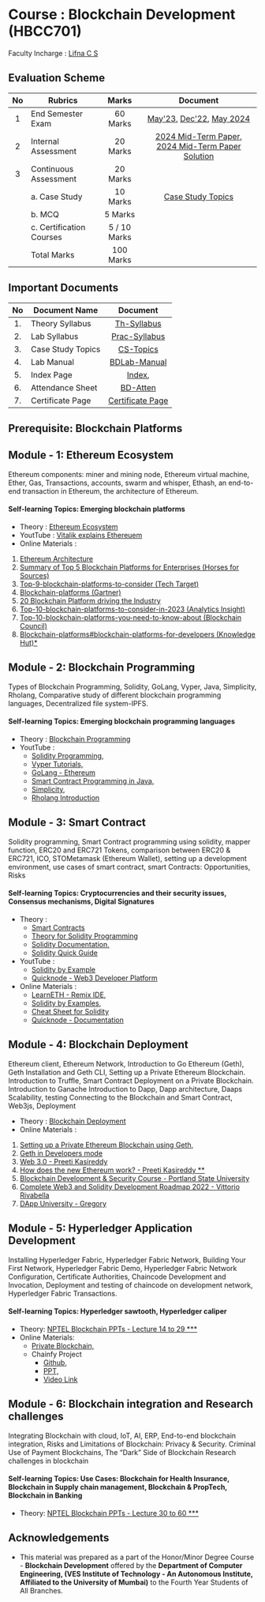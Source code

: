 # Course : Blockchain Development (HBCC701)
  
Faculty Incharge : [Lifna C S](mailto:lifna.cs@ves.ac.in)

## Evaluation Scheme
| No | Rubrics | Marks | Document |
| :--: | ------------------ | :----: | :--------:|
| 1 | End Semester Exam | 60 Marks | [May'23](https://drive.google.com/file/d/1bPn0vf56ue-C6uJlaSDI3e58Ong03QER/view?usp=drive_link), [Dec'22](https://drive.google.com/file/d/1mqwUtm5VrG53Tk86djKhafIB0gfmR8zK/view?usp=drive_link), [May 2024](https://github.com/LifnaJos/Blockchain-Development-HBCC701/blob/main/BD_HD_MU_May_2024.pdf)|
| 2 | Internal Assessment | 20 Marks | [2024 Mid-Term Paper](https://github.com/LifnaJos/Blockchain-Development-HBCC701/blob/main/BD_HD_24-25_Mid_Term.pdf), [2024 Mid-Term Paper Solution](https://github.com/LifnaJos/Blockchain-Development-HBCC701/blob/main/BD_HD_23-24_Mid_Term_Solution.pdf) | |
| 3 | Continuous Assessment | 20 Marks | |
|   | a. Case Study | 10 Marks | [Case Study Topics](https://github.com/LifnaJos/Blockchain-CSDC7022/blob/main/Blockchain%20Case%20Study%20Topics%20(2023-24)%20(2).pdf) | 2nd week Aug'25 - 4th week Aug'25 |
|   | b. MCQ  | 5 Marks | | | 
|   | c. Certification Courses | 5 / 10 Marks | | |
|   | Total Marks | 100 Marks | | |

## Important Documents
| No | Document Name | Document |
|:-: |------------- | :--------: |
| 1. | Theory Syllabus | [Th-Syllabus](https://drive.google.com/file/d/1bBEtWVrJf662BCbIyHgRapE03WfA1WOo/view?usp=sharing) |
| 2. | Lab Syllabus | [Prac-Syllabus](https://drive.google.com/file/d/1l1_o0zbvGOJlSh5gj-Q5pixZS7FubdY1/view?usp=sharing) |
| 3. | Case Study Topics | [CS-Topics](https://drive.google.com/file/d/1QqD6fB7B2DQcIEZSUgTQmNueWtTvbzdh/view?usp=sharing) |
| 4. | Lab Manual | [BDLab-Manual](https://docs.google.com/document/d/1TLlwBXMpYak7kQQB4xZkmW0jBQrHIB614u2Su0KoHCs/edit?tab=t.0) |
| 5. | Index Page | [Index](https://docs.google.com/document/d/1es1_xGX5m5_tCHmFSSt1Yen8iFtgEQfLurRzsE59jb8/edit?tab=t.0), |
| 6. | Attendance Sheet | [BD-Atten](https://docs.google.com/spreadsheets/d/1scI7Qm-ZvDRXMEmMsSCVtKqNtW9Gwmw8kiRrOQYqPOI/edit?usp=sharing) |
| 7. | Certificate Page | [Certificate Page](https://docs.google.com/document/d/1DUvJkBqvd_PMxWMh4ZhfUtVlxaEh_KEUGDFifZLkfTs/edit?usp=sharing) |


## Prerequisite:  Blockchain Platforms

## Module - 1: Ethereum Ecosystem						
Ethereum components: miner and mining node, Ethereum virtual machine, Ether, Gas, Transactions, accounts, swarm and whisper, Ethash, an end-to-end transaction in Ethereum, the architecture of Ethereum.
#### Self-learning Topics: Emerging blockchain platforms  
* Theory : [Ethereum Ecosystem](https://drive.google.com/file/d/1EaUu3LHlSpToqui09Q5pU5-FS8oD_eTg/view?usp=sharing)
* YoutTube : [Vitalik explains Ethereuem](https://www.youtube.com/watch?v=TDGq4aeevgY&t=205s)
* Online Materials :
1. [Ethereum Architecture](https://www.coding-bootcamps.com/blog/ethereum-architecture-and-components.html)
2. [Summary of Top 5 Blockchain Platforms for Enterprises (Horses for Sources)](https://www.horsesforsources.com/storage/app/media/Phil%20MARCH%20APRIL%202018/Enterprise%20Blockchain%20Platforms.jpg)
3. [Top-9-blockchain-platforms-to-consider (Tech Target)](https://www.techtarget.com/searchcio/feature/Top-9-blockchain-platforms-to-consider)
4. [Blockchain-platforms (Gartner)](https://www.gartner.com/reviews/market/blockchain-platforms)
5. [20 Blockchain Platform driving the Industry](https://builtin.com/blockchain/blockchain-platforms)
6. [Top-10-blockchain-platforms-to-consider-in-2023 (Analytics Insight)](https://www.analyticsinsight.net/top-10-blockchain-platforms-to-consider-in-2023/)
7. [Top-10-blockchain-platforms-you-need-to-know-about (Blockchain Council)](https://www.blockchain-council.org/blockchain/top-10-blockchain-platforms-you-need-to-know-about/)
8. [Blockchain-platforms#blockchain-platforms-for-developers (Knowledge Hut)*](https://www.knowledgehut.com/blog/blockchain/blockchain-platforms#blockchain-platforms-for%C2%A0developers)

## Module - 2: Blockchain Programming						
Types of Blockchain Programming, Solidity, GoLang, Vyper, Java, Simplicity, Rholang, Comparative study of different blockchain programming languages, Decentralized file system-IPFS.
#### Self-learning Topics: Emerging blockchain programming languages
* Theory : [Blockchain Programming](https://drive.google.com/file/d/12XqJIcInTqRLWq222thFYsm1gmMIK-pT/view?usp=sharing)
* YoutTube :
  - [Solidity Programming,](https://www.youtube.com/watch?v=HfRrcp2CIvY&list=PLWUCKsxdKl0oksYr6IG_wRsaSUySQC0ck)
  - [Vyper Tutorials,](https://www.youtube.com/watch?v=-kZpEmNnzyE&list=PLO5VPQH6OWdWOd-IJTfIzlM2a1yv1rSN-)
  - [GoLang - Ethereum](https://www.youtube.com/watch?v=EB0KkSkG5XU&list=PLay9kDOVd_x7hbhssw4pTKZHzzc6OG0e_)
  - [Smart Contract Programming in Java,](https://www.youtube.com/watch?v=2w2P-Ud3Bfk)
  - [Simplicity,](https://www.youtube.com/watch?v=RZNCk-nyx_A)
  - [Rholang Introduction](https://www.youtube.com/watch?v=00RDazs5p7M&list=PLf2bbiic5ZjD0_eEeniYp2nFbBVvZfOqO)
    
## Module - 3: Smart Contract										
Solidity programming, Smart Contract programming using solidity, mapper function, ERC20 and ERC721 Tokens, comparison between ERC20 & ERC721, ICO, STOMetamask (Ethereum Wallet), setting up a development environment, use cases of smart contract, smart Contracts: Opportunities, Risks 
#### Self-learning Topics: Cryptocurrencies and their security issues, Consensus mechanisms, Digital Signatures
* Theory :
  - [Smart Contracts](https://drive.google.com/file/d/1hoCOmAhDkzdFW6VDabM-aIxdY_xSHPsT/view?usp=sharing)
  - [Theory for Solidity Programming](https://docs.soliditylang.org/en/v0.8.21/)
  - [Solidity Documentation,](https://docs.soliditylang.org/_/downloads/en/v0.8.21/pdf/)
  - [Solidity Quick Guide](https://drive.google.com/file/d/1bR6xR5uMcJ5tctxCAvHwTFef7Gyw8CHg/view?usp=sharing)
* YoutTube : 
  -  [Solidity by Example](https://www.youtube.com/watch?v=hMwdd664_iw&list=PLO5VPQH6OWdULDcret0S0EYQ7YcKzrigz)
  -  [Quicknode - Web3 Developer Platform](https://www.youtube.com/watch?v=88-hpZE4OU8&list=PLT2H_0otcvBTf1M2na67r4LtAPsen2VzD)
* Online Materials :
  - [LearnETH - Remix IDE,](https://remix.ethereum.org/#lang=en&optimize=false&runs=200&evmVersion=null&version=soljson-v0.8.18+commit.87f61d96.js)
  - [Solidity by Examples,](https://solidity-by-example.org/)
  - [Cheat Sheet for Solidity](https://docs.soliditylang.org/en/latest/cheatsheet.html#global-variables)
  - [Quicknode - Documentation](https://www.quicknode.com/guides/ethereum-development/smart-contracts/solidity-vs-vyper)
  
## Module - 4: Blockchain Deployment								
Ethereum client, Ethereum Network, Introduction to Go Ethereum (Geth), Geth Installation and Geth CLI, Setting up a Private Ethereum Blockchain. Introduction to Truffle, Smart Contract Deployment on a Private Blockchain. Introduction to Ganache Introduction to Dapp, Dapp architecture, Daaps Scalability, testing Connecting to the Blockchain and Smart Contract, Web3js, Deployment
* Theory : [Blockchain Deployment](https://drive.google.com/file/d/19dT_-qAtA_KNknd4TnVYuqdSOQ3I50hG/view?usp=share_link)
* Online Materials : 
1. [Setting up a Private Ethereum Blockchain using Geth,](https://github.com/LifnaJos/Private-Ethereum-Blockchain-setup-using-Geth#readme)
2. [Geth in Developers mode](https://github.com/LifnaJos/Geth-in-Developer-Mode#readme)
3. [Web 3.0 - Preeti Kasireddy](https://www.preethikasireddy.com/post/the-architecture-of-a-web-3-0-application)
4. [How does the new Ethereum work? - Preeti Kasireddy **](https://www.preethikasireddy.com/post/how-does-the-new-ethereum-work)
5. [Blockchain Development & Security Course - Portland State University](https://codelabs.cs.pdx.edu/cs410b/)
6. [Complete Web3 and Solidity Development Roadmap 2022 -  Vittorio Rivabella](https://vitto.cc/web3-and-solidity-smart-contracts-development-roadmap/)
7. [DApp University - Gregory](https://www.dappuniversity.com/)

## Module - 5: Hyperledger Application Development						
Installing Hyperledger Fabric, Hyperledger Fabric Network, Building Your First Network, Hyperledger Fabric Demo, Hyperledger Fabric Network Configuration, Certificate Authorities, Chaincode Development and Invocation, Deployment and testing of chaincode on development network, Hyperledger Fabric Transactions.
#### Self-learning Topics: Hyperledger sawtooth, Hyperledger caliper
* Theory:  [NPTEL Blockchain PPTs - Lecture 14 to 29  ***](https://drive.google.com/drive/folders/1teROdBijYNhHIpIDoqd3w5cpxYZ1t9Sb?usp=sharing)
* Online Materials:
    - [Private Blockchain,](https://drive.google.com/file/d/1_OqqufOmrZlSrRBfSRn1W_5V4ySTF-qL/view?usp=sharing)
    - Chainfy Project
      - [Github](https://github.com/Sujaljp/Land-registry-using-Hyperledger-Fabric-#land-registry-using-hyperledger-fabric-),
      - [PPT,](https://drive.google.com/file/d/15GBrzTdR7h8S_M6M2FHbqjO66jgZI-ts/view?usp=sharing)
      - [Video Link](https://drive.google.com/file/d/1dC6JxEVBfGLeCHQpUTntIDJmfk12Ozhe/view?usp=sharing)

## Module - 6: Blockchain integration and Research challenges	
Integrating Blockchain with cloud, IoT, AI, ERP, End-to-end blockchain integration, Risks and Limitations of Blockchain: Privacy & Security. Criminal Use of Payment Blockchains, The “Dark” Side of Blockchain Research challenges in blockchain 
#### Self-learning Topics: Use Cases: Blockchain for Health Insurance, Blockchain in Supply chain management, Blockchain & PropTech, Blockchain in Banking
* Theory: [NPTEL Blockchain PPTs - Lecture 30 to 60  ***](https://drive.google.com/drive/folders/1teROdBijYNhHIpIDoqd3w5cpxYZ1t9Sb?usp=sharing)

## Acknowledgements
* This material was prepared as a part of the Honor/Minor Degree Course - **Blockchain Development** offered by the **Department of Computer Engineering, (VES Institute of Technology - An Autonomous Institute, Affiliated to the University of Mumbai)** to the Fourth Year Students of All Branches.

